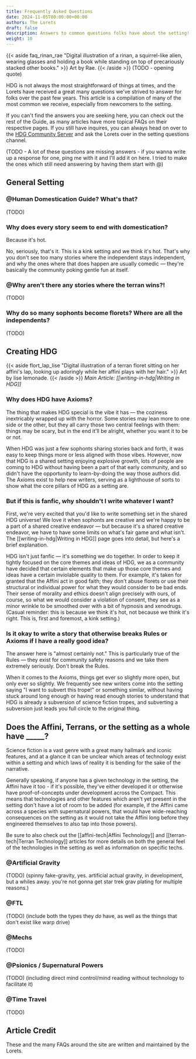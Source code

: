 ```yaml
---
title: Frequently Asked Questions
date: 2024-11-05T00:00:00+00:00
authors: The Lorets
draft: false
description: Answers to common questions folks have about the setting!
weight: 10
---
```

{{< aside faq_rinan_rae "Digital illustration of a rinan, a squirrel-like alien, wearing glasses and holding a book while standing on top of precariously stacked other books." >}}
    Art by Rae.
{{< /aside >}}
(TODO - opening quote)

HDG is not always the most straightforward of things at times, and the Lorets have received a great many questions we've strived to answer for folks over the past few years. This article is a compilation of many of the most common we receive, especially from newcomers to the setting.

If you can't find the answers you are seeking here, you can check out the rest of the Guide, as many articles have more topical FAQs on their respective pages. If you still have inquires, you can always head on over to the [HDG Community Server](http://discord.humandomestication.guide/) and ask the Lorets over in the setting questions channel.

(TODO - A lot of these questions are missing answers - if you wanna write up a response for one, ping me with it and I'll add it on here. I tried to make the ones which still need answering by having them start with @)
## General Setting
### @Human Domestication Guide? What's that?
(TODO)
### Why does every story seem to end with domestication?
Because it's hot.

No, seriously, that's it. This is a kink setting and we think it's hot. That's why you don't see too many stories where the independent stays independent, and why the ones where that does happen are usually comedic — they're basically the community poking gentle fun at itself.
### @Why aren't there any stories where the terran wins?!
(TODO)
### Why do so many sophonts become florets? Where are all the independents?
(TODO)
## Creating HDG
{{< aside flort_lap_lise "Digital illustration of a terran floret sitting on her affini's lap, looking up adoringly while her affini plays with her hair." >}}
    Art by lise lemonade.
{{< /aside >}}
_Main Article: [[writing-in-hdg|Writing in HDG]]_
### Why does HDG have Axioms?
The thing that makes HDG special is the vibe it has — the coziness inextricably wrapped up with the horror. Some stories may lean more to one side or the other, but they all carry those two central feelings with them: things may be scary, but in the end it'll be alright, whether you want it to be or not.

When HDG was just a few sophonts sharing stories back and forth, it was easy to keep things more or less aligned with those vibes. However, now that HDG is a shared setting enjoying explosive growth, lots of people are coming to HDG without having been a part of that early community, and so didn't have the opportunity to learn-by-doing the way those authors did. The Axioms exist to help new writers, serving as a lighthouse of sorts to show what the core pillars of HDG as a setting are.
### But if this is fanfic, why shouldn't I write whatever I want?
First, we're very excited that you'd like to write something set in the shared HDG universe! We love it when sophonts are creative and we're happy to be a part of a shared creative endeavor — but because it's a shared creative endeavor, we have to have some limits on what's fair game and what isn't. The [[writing-in-hdg|Writing in HDG]] page goes into detail, but here's a brief explanation.

HDG isn't just fanfic — it's something we do together. In order to keep it tightly focused on the core themes and ideas of HDG, we as a community have decided that certain elements that make up those core themes and ideas have a certain inviolable quality to them. For example, it's taken for granted that the Affini act in good faith; they don't abuse florets or use their structural or individual power for what they would consider to be bad ends. Their sense of morality and ethics doesn't align precisely with ours, of course, so what we would consider a violation of consent, they see as a minor wrinkle to be smoothed over with a bit of hypnosis and xenodrugs. (Casual reminder: this is because we think it's hot, not because we think it's right. This is, first and foremost, a kink setting.)
### Is it okay to write a story that otherwise breaks Rules or Axioms if I have a really good idea?
The answer here is "almost certainly not." This is particularly true of the Rules — they exist for community safety reasons and we take them extremely seriously. Don't break the Rules.

When it comes to the Axioms, things get ever so slightly more open, but only ever so slightly. We frequently see new writers come into the setting saying "I want to subvert this trope!" or something similar, without having stuck around long enough or having read enough stories to understand that HDG is already a subversion of science fiction tropes, and subverting a subversion just leads you full circle to the original thing.
## Does the Affini, Terrans, or the setting as a whole have \_\_\_\_\_?
Science fiction is a vast genre with a great many hallmark and iconic features, and at a glance it can be unclear which areas of technology exist within a setting and which laws of reality it is bending for the sake of the narrative.

Generally speaking, if anyone has a given technology in the setting, the Affini have it too - if it's possible, they've either developed it or otherwise have proof-of-concepts under development across the Compact. This means that technologies and other features which aren't yet present in the setting don't have a lot of room to be added (for example, if the Affini came across a species with supernatural powers, that would have wide-reaching consequences on the setting as it would not take the Affini long before they engineered themselves to also tap into those powers).

Be sure to also check out the [[affini-tech|Affini Technology]] and [[terran-tech|Terran Technology]] articles for more details on both the general feel of the technologies in the setting as well as information on specific techs.
### @Artificial Gravity
(TODO)
(spinny fake-gravity, yes. artificial actual gravity, in development, but a whiles away. you're not gonna get star trek grav plating for multiple reasons.)
### @FTL
(TODO)
(include both the types they *do* have, as well as the things that don't exist like warp drive)
### @Mechs
(TODO)
### @Psionics / Supernatural Powers
(TODO)
(including direct mind control/mind reading without technology to facilitate it)
### @Time Travel
(TODO)
## Article Credit
These and the many FAQs around the site are written and maintained by the Lorets.
